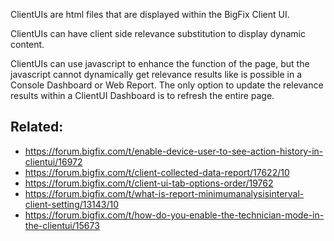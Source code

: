 
ClientUIs are html files that are displayed within the BigFix Client UI. 

ClientUIs can have client side relevance substitution to display dynamic content. 

ClientUIs can use javascript to enhance the function of the page, but the javascript cannot dynamically get relevance results like is possible in a Console Dashboard or Web Report. The only option to update the relevance results within a ClientUI Dashboard is to refresh the entire page.

## Related:

- https://forum.bigfix.com/t/enable-device-user-to-see-action-history-in-clientui/16972
- https://forum.bigfix.com/t/client-collected-data-report/17622/10
- https://forum.bigfix.com/t/client-ui-tab-options-order/19762
- https://forum.bigfix.com/t/what-is-report-minimumanalysisinterval-client-setting/13143/10
- https://forum.bigfix.com/t/how-do-you-enable-the-technician-mode-in-the-clientui/15673

